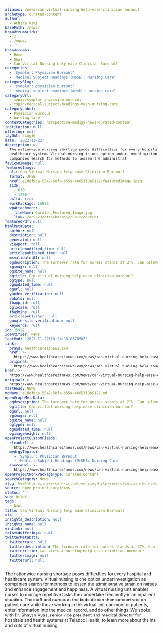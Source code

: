 ```yaml
---
aliases: /news/can-virtual-nursing-help-ease-clinician-burnout
archetype: curated-content
author:
  - Athira Ravi
basePath: /news/
breadcrumbLinks:
  - /
  - /news/
  - ''
breadcrumbs:
  - Home
  - News
  - Can Virtual Nursing help ease Clinician Burnout?
categories:
  - 'Symplur: Physician Burnout'
  - 'Medical Subject Headings (MeSH): Nursing Care'
categorySlug:
  - 'symplur: physician burnout'
  - 'medical subject headings (mesh): nursing care'
categoryUrl:
  - topic/symplur-physician-burnout
  - topic/medical-subject-headings-mesh-nursing-care
categoryLabel:
  - Physician Burnout
  - Nursing Care
contentCategories: netspective-medigy-news-curated-content
institution: null
offering: null
layOut: single
date: '2022-11-22'
description: >-
  The nationwide nursing shortage poses difficulties for every hospital and
  healthcare system. Virtual nursing is one option under investigation as
  companies search for methods to lessen the administrat
favIconImage: null
featuredImage:
  alt: Can Virtual Nursing help ease Clinician Burnout?
  format: JPEG
  href: e1def9ca-5549-58fb-955a-4605310a5172-featuredImage.jpeg
  size:
    - 630
    - 1200
  valid: true
  workPackage: 15922
  wpAttachment:
    fileName: Curated_Featured_Image.jpg
    link: /api/v3/attachments/29012/content
featuredPdf: null
htmlMetaData:
  author: null
  description: null
  generator: null
  viewport: null
  articlemodified_time: null
  articlepublished_time: null
  msvalidate.01: null
  ogdescription: The turnover rate for nurses stands at 27%. Can telemedicine save the day?
  ogimage: null
  ogsite_name: null
  ogtitle: Can virtual nursing help ease clinician burnout?
  ogtype: null
  ogupdated_time: null
  ogurl: null
  yandex-verification: null
  robots: null
  fbapp_id: null
  oglocale: null
  fbadmins: null
  articlepublisher: null
  google-site-verification: null
  keywords: null
id: 15922
identifier: News
lastMod: '2022-11-22T10:24:36.867650Z'
link:
  brand: healthcareitnews.com
  href: >-
    https://www.healthcareitnews.com/news/can-virtual-nursing-help-ease-clinician-burnout
  original: >-
    https://www.healthcareitnews.com/news/can-virtual-nursing-help-ease-clinician-burnout
href: >-
  https://www.healthcareitnews.com/news/can-virtual-nursing-help-ease-clinician-burnout
original: >-
  https://www.healthcareitnews.com/news/can-virtual-nursing-help-ease-clinician-burnout
mastHead: NEWS
mdName: e1def9ca-5549-58fb-955a-4605310a5172.md
openGraphMetaData:
  ogdescription: The turnover rate for nurses stands at 27%. Can telemedicine save the day?
  ogtitle: Can virtual nursing help ease clinician burnout?
  ogurl: null
  ogimage: null
  ogsite_name: null
  ogtype: null
  ogupdated_time: null
  ogimageheight: null
openProjectCustomFields:
  cleanUrl: >-
    https://www.healthcareitnews.com/news/can-virtual-nursing-help-ease-clinician-burnout
  medigyTopics:
    - 'Symplur: Physician Burnout'
    - 'Medical Subject Headings (MeSH): Nursing Care'
  sourceUrl: >-
    https://www.healthcareitnews.com/news/can-virtual-nursing-help-ease-clinician-burnout
openProjectWorkPackageType: Curated Content
searchCategory: News
slug: healthcareitnews-can-virtual-nursing-help-ease-clinician-burnout
source: open-project-curations
status: ''
sub: brief
tags:
  - News
title: Can Virtual Nursing help ease Clinician Burnout?
via: ' '
insights_description: null
insights_name: null
viaLink: null
relatedOfferings: null
twitterMetaData:
  twittercard: null
  twitterdescription: The turnover rate for nurses stands at 27%. Can telemedicine save the day?
  twittertitle: Can virtual nursing help ease clinician burnout?
  twitterimage: null
  twitterurl: null
---
```

<p>The nationwide nursing shortage poses difficulties for every hospital and healthcare system. Virtual nursing is one option under investigation as companies search for methods to lessen the administrative strain on nurses and enhance engagement and happiness. A virtual nursing unit enables nurses to manage repetitive tasks they undertake frequently in an inpatient situation. The staff and nurses at the bedside can then concentrate on patient care while those working in the virtual unit can monitor patients, enter information into the medical record, and do other things. We spoke with Dr. Shayan Vyas, senior vice president and medical director for hospitals and health systems at Teladoc Health, to learn more about the ins and outs of virtual nursing.</p>